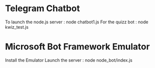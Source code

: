 # Telegram Chatbot

To launch the node.js server : node chatbot1.js
For the quizz bot : node kwiz_test.js

# Microsoft Bot Framework Emulator

Install the Emulator
Launch the server : node node_bot/index.js
